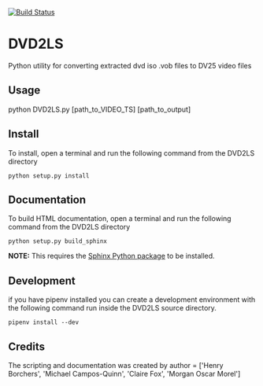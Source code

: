 [![Build Status](https://travis-ci.org/amiaopensource/DVD2LS.svg?branch=master)](https://travis-ci.org/amiaopensource/DVD2LS)
# DVD2LS
Python utility for converting extracted dvd iso .vob files to DV25 video files

## Usage
python DVD2LS.py [path_to_VIDEO_TS] [path_to_output]

## Install

To install, open a terminal and run the following command from the DVD2LS 
directory 

`python setup.py install`

## Documentation

To build HTML documentation, open a terminal and run the following command from the DVD2LS 
directory  

`python setup.py build_sphinx`

**NOTE:** This requires the 
[Sphinx Python package](https://pypi.org/project/Sphinx/) to be installed.

## Development

if you have pipenv installed you can create a development environment with 
the following command run inside the DVD2LS source directory.

`pipenv install --dev`

## Credits

The scripting and documentation was created by author = ['Henry Borchers', 'Michael Campos-Quinn', 'Claire Fox', 'Morgan Oscar Morel']